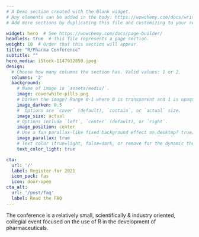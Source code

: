 ```yaml
---
# A Demo section created with the Blank widget.
# Any elements can be added in the body: https://wowchemy.com/docs/writing-markdown-latex/
# Add more sections by duplicating this file and customizing to your requirements.

widget: hero  # See https://wowchemy.com/docs/page-builder/
headless: true  # This file represents a page section.
weight: 10  # Order that this section will appear.
title: "R/Pharma Conference"
subtitle: ""
hero_media: iStock-1147932850.jpeg
design:
  # Choose how many columns the section has. Valid values: 1 or 2.
  columns: '2'
  background:
    # Name of image in `assets/media/`.
    image: coverwhite-pills.png
    # Darken the image? Range 0-1 where 0 is transparent and 1 is opaque.
    image_darken: 0.5
    #  Options are `cover` (default), `contain`, or `actual` size.
    image_size: actual
    # Options include `left`, `center` (default), or `right`.
    image_position: center
    # Use a fun parallax-like fixed background effect on desktop? true/false
    image_parallax: true
    # Text color (true=light, false=dark, or remove for the dynamic theme color).
    text_color_light: true

cta:
  url: '/'
  label: Register for 2021
  icon_pack: fas
  icon: door-open
cta_alt:
  url: '/post/faq'
  label: Read the FAQ
---
```


The conference is a relatively small, scientifically &
industry oriented, collegial event focused on the use of R in the development of
pharmaceuticals.
